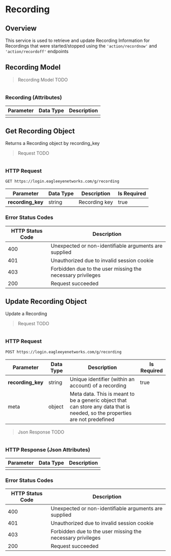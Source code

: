 # Recording

<!--===================================================================-->
## Overview
<!--===================================================================-->

This service is used to retrieve and update Recording Information for Recordings that were started/stopped using the `'action/recordnow'` and `'action/recordoff'` endpoints

<!--===================================================================-->
## Recording Model
<!--===================================================================-->

> Recording Model TODO

```json
```

### Recording (Attributes)

Parameter | Data Type | Description
--------- | --------- | -----------
<p hidden>???</p> | <p hidden>???</p> | <p hidden>???</p>



<!--===================================================================-->
## Get Recording Object
<!--===================================================================-->

Returns a Recording object by recording_key

> Request TODO

```shell
```

### HTTP Request

`GET https://login.eagleeyenetworks.com/g/recording`

Parameter         | Data Type | Description | Is Required
---------         | --------- | ----------- | -----------
**recording_key** | string    | Recording key | true

### Error Status Codes

HTTP Status Code | Description
---------------- | -----------
400	| Unexpected or non-identifiable arguments are supplied
401	| Unauthorized due to invalid session cookie
403	| Forbidden due to the user missing the necessary privileges
200	| Request succeeded

<!--===================================================================-->
## Update Recording Object
<!--===================================================================-->

Update a Recording

> Request TODO

```shell
```

### HTTP Request

`POST https://login.eagleeyenetworks.com/g/recording`

Parameter         | Data Type | Description | Is Required
---------         | --------- | ----------- | -----------
**recording_key** | string    | Unique identifier (within an account) of a recording | true
meta              | object    | Meta data. This is meant to be a generic object that can store any data that is needed, so the properties are not predefined

> Json Response TODO

```json
```

### HTTP Response (Json Attributes)

Parameter | Data Type | Description
--------- | --------- | -----------
<p hidden>???</p> | <p hidden>???</p> | <p hidden>???</p>



### Error Status Codes

HTTP Status Code | Description
---------------- | -----------
400	| Unexpected or non-identifiable arguments are supplied
401	| Unauthorized due to invalid session cookie
403	| Forbidden due to the user missing the necessary privileges
200	| Request succeeded

